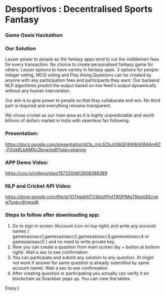 # Desportivos : Decentralised Sports Fantasy

### Game Oasis Hackathon 

### Our Solution
Lesser power to people as the fantasy apps tend to cut the middlemen fees for every transaction. No choice to create personalised fantasy game for others. Lesser options to have variety in fantasy apps. 3 options for people: Integer voting, MCQ voting and Play Along.Questions can be created by anyone with any participation fees and participants they want. Our backend NLP algorithms predict the output based on live feed's output dynamically without any human intervention.

Our aim is to give power to people so that they collabarate and win. No third part is required and everything remains transparent.

We chose cricket as our main area as it is highly unpredictable and worth billions of dollars market in India with seamless fan following. 



### Presentation:

https://docs.google.com/presentation/d/1a_rmL6ZbJzG6QF8tK8jhEBA6mRZ-FOvk6LbAMXx2byw/edit?usp=sharing


### APP Demo Video:

https://cos.tv/videos/play/1572200813908388389


### NLP and Cricket API Video:

https://drive.google.com/file/d/1OTkgdiXtTVSbizPFetTKGPlMgTNsmi8S/view?usp=drivesdk


### Steps to follow after downloading app:

1. Go to sign in screen (Account icon on top right) and write any account names ( gameoasisacc1,gameoasisacc2,gameoasisacc3,gameoasisacc4 or gameoasisacc5 ) and no need to write private key.
2. Now you can create a question from main screen (by + button at bottom right). Wait a sec to see confirmation.
3. You can participate and submit any solution to any question. (It might not work if answer for same question is already submitted by same account name). Wait a sec to see confirmation.
4. After creating question or participating you actually can verify it on blockchain as Snackbar pops up. You can view the tables.

Enjoy:)
